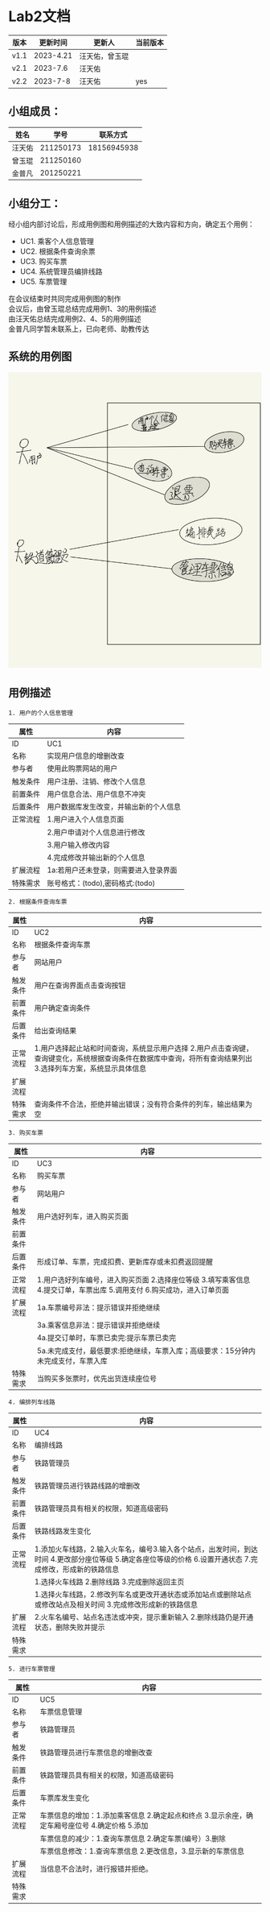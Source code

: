 # Lab2文档

|版本|更新时间| 更新人  | 当前版本 |
|---|---|------|------|
|v1.1|2023-4.21| 汪天佑，曾玉琨 ||
|v2.1|2023-7.6| 汪天佑  |  |
|v2.2|2023-7-8|汪天佑|yes|
## 小组成员：
|姓名|学号|联系方式|  
|---|---|---|
|汪天佑|211250173|18156945938|
|曾玉琨|211250160||
|金普凡|201250221||

## 小组分工：
经小组内部讨论后，形成用例图和用例描述的大致内容和方向，确定五个用例：  

- UC1. 乘客个人信息管理
- UC2. 根据条件查询余票
- UC3. 购买车票
- UC4. 系统管理员编排线路
- UC5. 车票管理

在会议结束时共同完成用例图的制作  
会议后，由曾玉琨总结完成用例1、3的用例描述  
由汪天佑总结完成用例2、4、5的用例描述  
金普凡同学暂未联系上，已向老师、助教传达  

## 系统的用例图
![系统的用例图](https://github.com/doudou12138/img/blob/6503fcd7192df40c3d4e3baff45ea70733700994/useClassMap.png?raw=true)

## 用例描述
    1. 用户的个人信息管理
| 属性   | 内容  |
|------|----------------------------------------|
| ID   | UC1 |
| 名称   | 实现用户信息的增删改查  |
| 参与者  | 使用此购票网站的用户  |
| 触发条件 | 用户注册、注销、修改个人信息 |
| 前置条件 | 用户信息合法、用户信息不冲突   |
|后置条件| 用户数据库发生改变，并输出新的个人信息   |
| 正常流程 | 1.用户进入个人信息页面 |
| |2.用户申请对个人信息进行修改 |
| |3.用户输入修改内容 |
| |4.完成修改并输出新的个人信息|
|扩展流程| 1a:若用户还未登录，则需要进入登录界面|
|特殊需求| 账号格式：(todo),密码格式:(todo)                      |

    2. 根据条件查询车票
| 属性   | 内容                                                                                  |
|------|-------------------------------------------------------------------------------------|
| ID   | UC2                                                                                 |
| 名称   | 根据条件查询车票                                                                            |
| 参与者  | 网站用户                                                                                |
| 触发条件 | 用户在查询界面点击查询按钮                                                                       |
| 前置条件 | 用户确定查询条件                                                                            |
|后置条件| 给出查询结果                                                                              |
| 正常流程 | 1.用户选择起止站和时间查询，系统显示用户选择 2.用户点击查询键，查询键变化，系统根据查询条件在数据库中查询，将所有查询结果列出 3.选择列车方案，系统显示具体信息 |
|扩展流程|                                                                                     |
|特殊需求| 查询条件不合法，拒绝并输出错误；没有符合条件的列车，输出结果为空                                                    |

    3. 购买车票
| 属性   | 内容 |
|------|--------------------------------------------------------------|
| ID   | UC3 |
| 名称   | 购买车票 |
| 参与者  | 网站用户 |
| 触发条件 | 用户选好列车，进入购买页面 |
| 前置条件 | |
| 后置条件 | 形成订单、车票，完成扣费、更新库存或未扣费返回提醒 |
| 正常流程 | 1.用户选好列车编号，进入购买页面 2.选择座位等级 3.填写乘客信息 4.提交订单，车票出库 5.调用支付 6.购买成功，进入订单页面 |
| 扩展流程 | 1a.车票编号非法：提示错误并拒绝继续 |
|      | 3a.乘客信息非法：提示错误并拒绝继续 |
|      | 4a.提交订单时，车票已卖完:提示车票已卖完  |
|      | 5a.未完成支付，最低要求:拒绝继续，车票入库；高级要求：15分钟内未完成支付，车票入库   |
| 特殊需求 | 当购买多张票时，优先出货连续座位号  |

    4. 编排列车线路
| 属性   | 内容  |
|------|------------------------------------------|
| ID   | UC4  |
| 名称   | 编排线路    |
| 参与者  | 铁路管理员   |
| 触发条件 | 铁路管理员进行铁路线路的增删改   |
| 前置条件 | 铁路管理员具有相关的权限，知道高级密码  |
| 后置条件 | 铁路线路发生变化       |
| 正常流程 | 1.添加火车线路，2.输入火车名，编号3.输入各个站点，出发时间，到达时间 4.更改部分座位等级 5.确定各座位等级的价格 6.设置开通状态 7.完成修改，形成新的铁路信息 |
|      | 1.选择火车线路 2.删除线路 3.完成删除返回主页    |
|      | 1.选择火车线路，2.修改列车名或更改开通状态或添加站点或删除站点或修改站点及相关时间 3.完成修改形成新的铁路信息    |
| 扩展流程 | 2.火车名编号、站点名违法或冲突，提示重新输入 2.删除线路仍是开通状态，删除失败并提示      |
| 特殊需求 |       |

    5. 进行车票管理
| 属性   | 内容    |
|------|-----------------------------------------------|
| ID   | UC5   |
| 名称   | 车票信息管理   |
| 参与者  | 铁路管理员    |
| 触发条件 | 铁路管理员进行车票信息的增删改查  |
| 前置条件 | 铁路管理员具有相关的权限，知道高级密码    |
| 后置条件 | 车票库发生变化   |
| 正常流程 | 车票信息的增加：1.添加乘客信息 2.确定起点和终点 3.显示余座，确定车厢号座位号 4.确定价格 5.添加 |
|      | 车票信息的减少：1.查询车票信息 2.确定车票(编号）3.删除    |
|      | 车票信息修改：1.查询车票信息 2.更改信息，3.显示新的车票信息   |
| 扩展流程 | 当信息不合法时，进行报错并拒绝。   |
| 特殊需求 |     |
